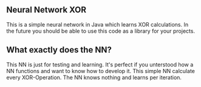 ## Neural Network XOR
This is a simple neural network in Java which learns XOR calculations.
In the future you should be able to use this code as a library for your projects.

## What exactly does the NN?
This NN is just for testing and learning. It's perfect if you unterstood how a NN functions and want to know how to develop it.
This simple NN calculate every XOR-Operation. The NN knows nothing and learns per iteration. 
